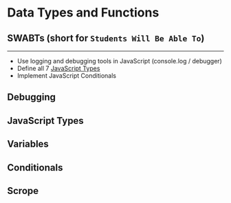 # Data Types and Functions

## SWABTs (short for `Students Will Be Able To`)
--- 
* Use logging and debugging tools in JavaScript (console.log / debugger)
* Define all 7 [JavaScript Types](https://developer.mozilla.org/en-US/docs/Web/JavaScript/Data_structures#javascript_types)
* Implement JavaScript Conditionals

## Debugging

## JavaScript Types

## Variables

## Conditionals

## Scrope


